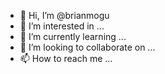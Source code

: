 - 👋 Hi, I’m @brianmogu
- 👀 I’m interested in ...
- 🌱 I’m currently learning ...
- 💞️ I’m looking to collaborate on ...
- 📫 How to reach me ...

<!---
brianmogu/brianmogu is a ✨ special ✨ repository because its `README.md` (this file) appears on your GitHub profile.
You can click the Preview link to take a look at your changes.
--->
